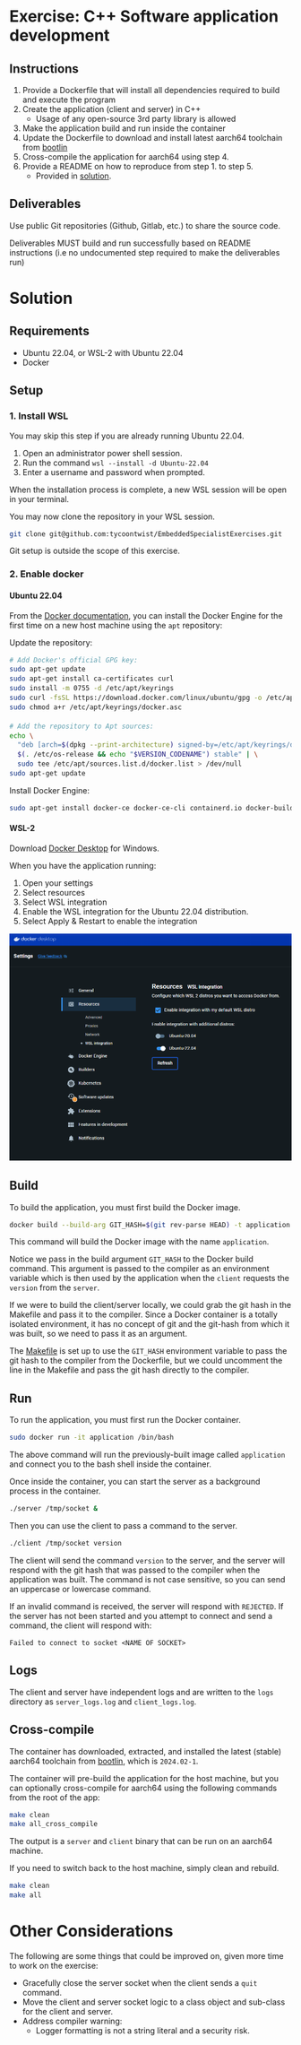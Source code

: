 # Exercise: C++ Software application development

## Instructions
1. Provide a Dockerfile that will install all dependencies required to build and execute the program
1. Create the application (client and server) in C++
    * Usage of any open-source 3rd party library is allowed
1. Make the application build and run inside the container
1. Update the Dockerfile to download and install latest aarch64 toolchain from [bootlin](https://toolchains.bootlin.com/releases_aarch64.html)
1. Cross-compile the application for aarch64 using step 4.
1. Provide a README on how to reproduce from step 1. to step 5.
    * Provided in [solution](#solution).

## Deliverables

Use public Git repositories (Github, Gitlab, etc.) to share the source code.

Deliverables MUST build and run successfully based on README instructions (i.e no undocumented step required to make the deliverables run)

# Solution

## Requirements
* Ubuntu 22.04, or WSL-2 with Ubuntu 22.04
* Docker

## Setup

### 1. Install WSL
You may skip this step if you are already running Ubuntu 22.04.

1. Open an administrator power shell session.
1. Run the command `wsl --install -d Ubuntu-22.04`
1. Enter a username and password when prompted.

When the installation process is complete, a new WSL session will be open in your terminal.

You may now clone the repository in your WSL session.

```bash
git clone git@github.com:tycoontwist/EmbeddedSpecialistExercises.git
```

Git setup is outside the scope of this exercise.

### 2. Enable docker
#### Ubuntu 22.04
From the [Docker documentation](https://docs.docker.com/engine/install/ubuntu/), you can install the Docker Engine for the first time on a new host machine using the `apt` repository:

Update the repository:
```bash
# Add Docker's official GPG key:
sudo apt-get update
sudo apt-get install ca-certificates curl
sudo install -m 0755 -d /etc/apt/keyrings
sudo curl -fsSL https://download.docker.com/linux/ubuntu/gpg -o /etc/apt/keyrings/docker.asc
sudo chmod a+r /etc/apt/keyrings/docker.asc

# Add the repository to Apt sources:
echo \
  "deb [arch=$(dpkg --print-architecture) signed-by=/etc/apt/keyrings/docker.asc] https://download.docker.com/linux/ubuntu \
  $(. /etc/os-release && echo "$VERSION_CODENAME") stable" | \
  sudo tee /etc/apt/sources.list.d/docker.list > /dev/null
sudo apt-get update
```

Install Docker Engine:
```bash
sudo apt-get install docker-ce docker-ce-cli containerd.io docker-buildx-plugin docker-compose-plugin
```

#### WSL-2
Download [Docker Desktop](https://qubitpi.github.io/docker-docs/desktop/install/windows-install/) for Windows.

When you have the application running:
1. Open your settings
1. Select resources
1. Select WSL integration
1. Enable the WSL integration for the Ubuntu 22.04 distribution.
1. Select Apply & Restart to enable the integration

[![WSL Integration](assets/wsl-integration.png)](assets/wsl-integration.png)

## Build
To build the application, you must first build the Docker image.

```bash
docker build --build-arg GIT_HASH=$(git rev-parse HEAD) -t application .
```

This command will build the Docker image with the name `application`.

Notice we pass in the build argument `GIT_HASH` to the Docker build command. This argument is passed to the compiler as an environment variable which is then used by the application when the `client` requests the `version` from the `server`.

If we were to build the client/server locally, we could grab the git hash in the Makefile and pass it to the compiler. Since a Docker container is a totally isolated environment, it has no concept of git and the git-hash from which it was built, so we need to pass it as an argument.

The [Makefile](./server_data/Makefile) is set up to use the `GIT_HASH` environment variable to pass the git hash to the compiler from the Dockerfile, but we could uncomment the line in the Makefile and pass the git hash directly to the compiler.

## Run
To run the application, you must first run the Docker container.

```bash
sudo docker run -it application /bin/bash
```

The above command will run the previously-built image called `application` and connect you to the bash shell inside the container.

Once inside the container, you can start the server as a background process in the container.
```bash
./server /tmp/socket &
```

Then you can use the client to pass a command to the server.
```bash
./client /tmp/socket version
```

The client will send the command `version` to the server, and the server will respond with the git hash that was passed to the compiler when the application was built. The command is not case sensitive, so you can send an uppercase or lowercase command.

If an invalid command is received, the server will respond with `REJECTED`.
If the server has not been started and you attempt to connect and send a command, the client will respond with:
```
Failed to connect to socket <NAME OF SOCKET>
```

## Logs
The client and server have independent logs and are written to the `logs` directory as `server_logs.log` and `client_logs.log`.

## Cross-compile
The container has downloaded, extracted, and installed the latest (stable) aarch64 toolchain from [bootlin](https://toolchains.bootlin.com/releases_aarch64.html), which is `2024.02-1`.

The container will pre-build the application for the host machine, but you can optionally cross-compile for aarch64 using the following commands from the root of the app:

```bash
make clean
make all_cross_compile
```

The output is a `server` and `client` binary that can be run on an aarch64 machine.

If you need to switch back to the host machine, simply clean and rebuild.

```bash
make clean
make all
```

# Other Considerations
The following are some things that could be improved on, given more time to work on the exercise:
* Gracefully close the server socket when the client sends a `quit` command.
* Move the client and server socket logic to a class object and sub-class for the client and server.
* Address compiler warning:
  * Logger formatting is not a string literal and a security risk.
